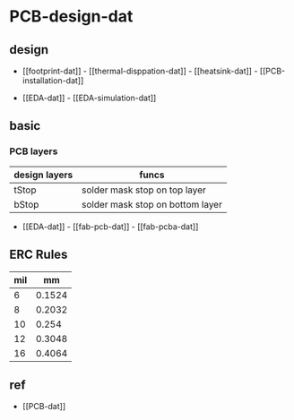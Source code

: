 
# PCB-design-dat

## design 

- [[footprint-dat]] - [[thermal-disppation-dat]] - [[heatsink-dat]] - [[PCB-installation-dat]]


- [[EDA-dat]] - [[EDA-simulation-dat]]


## basic 

### PCB layers 

| design layers | funcs                            |
| ------------- | -------------------------------- |
| tStop         | solder mask stop on top layer    |
| bStop         | solder mask stop on bottom layer |

- [[EDA-dat]] - [[fab-pcb-dat]] - [[fab-pcba-dat]]

## ERC Rules 

| mil | mm     |
| --- | ------ |
| 6   | 0.1524 |
| 8   | 0.2032 |
| 10  | 0.254  |
| 12  | 0.3048 |
| 16  | 0.4064 |


## ref 

- [[PCB-dat]]